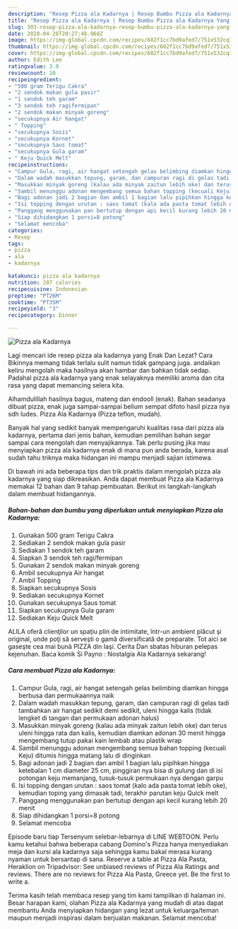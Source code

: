 ```yaml
---
description: "Resep Pizza ala Kadarnya | Resep Bumbu Pizza ala Kadarnya Yang Sedap"
title: "Resep Pizza ala Kadarnya | Resep Bumbu Pizza ala Kadarnya Yang Sedap"
slug: 303-resep-pizza-ala-kadarnya-resep-bumbu-pizza-ala-kadarnya-yang-sedap
date: 2020-04-26T20:27:48.968Z
image: https://img-global.cpcdn.com/recipes/682f1cc7bd9afed7/751x532cq70/pizza-ala-kadarnya-foto-resep-utama.jpg
thumbnail: https://img-global.cpcdn.com/recipes/682f1cc7bd9afed7/751x532cq70/pizza-ala-kadarnya-foto-resep-utama.jpg
cover: https://img-global.cpcdn.com/recipes/682f1cc7bd9afed7/751x532cq70/pizza-ala-kadarnya-foto-resep-utama.jpg
author: Edith Lee
ratingvalue: 3.9
reviewcount: 10
recipeingredient:
- "500 gram Terigu Cakra"
- "2 sendok makan gula pasir"
- "1 sendok teh garam"
- "3 sendok teh ragifermipan"
- "2 sendok makan minyak goreng"
- "secukupnya Air hangat"
- " Topping"
- "secukupnya Sosis"
- "secukupnya Kornet"
- "secukupnya Saus tomat"
- "secukupnya Gula garam"
- " Keju Quick Melt"
recipeinstructions:
- "Campur Gula, ragi, air hangat setengah gelas belimbing diamkan hingga berbusa dan permukaannya naik"
- "Dalam wadah masukkan tepung, garam, dan campuran ragi di gelas tadi tambahkan air hangat sedikit demi sedikit, uleni hingga kalis (tidak lengket di tangan dan permukaan adonan halus)"
- "Masukkan minyak goreng (kalau ada minyak zaitun lebih oke) dan terus uleni hingga rata dan kalis, kemudian diamkan adonan 30 menit hingga mengembang tutup pakai kain lembab atau plastik wrap"
- "Sambil menunggu adonan mengembang semua bahan topping (kecuali Keju) ditumis hingga matang lalu di dinginkan"
- "Bagi adonan jadi 2 bagian dan ambil 1 bagian lalu pipihkan hingga ketebalan 1 cm diameter 25 cm, pinggiran nya bisa di gulung dan di isi potongan keju memanjang, tusuk-tusuk permukaan nya dengan garpu"
- "Isi topping dengan urutan : saos tomat (kalo ada pasta tomat lebih oke), kemudian toping yang dimasak tadi, terakhir parutan keju Quick melt"
- "Panggang menggunakan pan bertutup dengan api kecil kurang lebih 20 menit"
- "Siap dihidangkan 1 porsi=8 potong"
- "Selamat mencoba"
categories:
- Resep
tags:
- pizza
- ala
- kadarnya

katakunci: pizza ala kadarnya 
nutrition: 207 calories
recipecuisine: Indonesian
preptime: "PT26M"
cooktime: "PT35M"
recipeyield: "3"
recipecategory: Dinner

---
```



![Pizza ala Kadarnya](https://img-global.cpcdn.com/recipes/682f1cc7bd9afed7/751x532cq70/pizza-ala-kadarnya-foto-resep-utama.jpg)

Lagi mencari ide resep pizza ala kadarnya yang Enak Dan Lezat? Cara Bikinnya memang tidak terlalu sulit namun tidak gampang juga. andaikan keliru mengolah maka hasilnya akan hambar dan bahkan tidak sedap. Padahal pizza ala kadarnya yang enak selayaknya memiliki aroma dan cita rasa yang dapat memancing selera kita.

Alhamdulillah hasilnya bagus, mateng dan endooll (enak). Bahan seadanya dibuat pizza, enak juga sampai-sampai belium sempat difoto hasil pizza nya sdh ludes. Pizza Ala Kadarnya (Pizza teflon, mudah).

Banyak hal yang sedikit banyak mempengaruhi kualitas rasa dari pizza ala kadarnya, pertama dari jenis bahan, kemudian pemilihan bahan segar sampai cara mengolah dan menyajikannya. Tak perlu pusing jika mau menyiapkan pizza ala kadarnya enak di mana pun anda berada, karena asal sudah tahu triknya maka hidangan ini mampu menjadi sajian istimewa.


Di bawah ini ada beberapa tips dan trik praktis dalam mengolah pizza ala kadarnya yang siap dikreasikan. Anda dapat membuat Pizza ala Kadarnya memakai 12 bahan dan 9 tahap pembuatan. Berikut ini langkah-langkah dalam membuat hidangannya.

<!--inarticleads1-->

##### Bahan-bahan dan bumbu yang diperlukan untuk menyiapkan Pizza ala Kadarnya:

1. Gunakan 500 gram Terigu Cakra
1. Sediakan 2 sendok makan gula pasir
1. Sediakan 1 sendok teh garam
1. Siapkan 3 sendok teh ragi/fermipan
1. Gunakan 2 sendok makan minyak goreng
1. Ambil secukupnya Air hangat
1. Ambil  Topping
1. Siapkan secukupnya Sosis
1. Sediakan secukupnya Kornet
1. Gunakan secukupnya Saus tomat
1. Siapkan secukupnya Gula garam
1. Sediakan  Keju Quick Melt


ALILA oferă clienţilor un spaţiu plin de intimitate, într-un ambient plăcut şi original, unde poţi să serveşti o gamă diversificată de preparate. Tot aici se gaseşte cea mai bună PIZZA din Iaşi. Cerita Dan sbatas hiburan pelepas kejenuhan. Baca komik Si Payno : Nostalgia Ala Kadarnya sekarang! 

<!--inarticleads2-->

##### Cara membuat Pizza ala Kadarnya:

1. Campur Gula, ragi, air hangat setengah gelas belimbing diamkan hingga berbusa dan permukaannya naik
1. Dalam wadah masukkan tepung, garam, dan campuran ragi di gelas tadi tambahkan air hangat sedikit demi sedikit, uleni hingga kalis (tidak lengket di tangan dan permukaan adonan halus)
1. Masukkan minyak goreng (kalau ada minyak zaitun lebih oke) dan terus uleni hingga rata dan kalis, kemudian diamkan adonan 30 menit hingga mengembang tutup pakai kain lembab atau plastik wrap
1. Sambil menunggu adonan mengembang semua bahan topping (kecuali Keju) ditumis hingga matang lalu di dinginkan
1. Bagi adonan jadi 2 bagian dan ambil 1 bagian lalu pipihkan hingga ketebalan 1 cm diameter 25 cm, pinggiran nya bisa di gulung dan di isi potongan keju memanjang, tusuk-tusuk permukaan nya dengan garpu
1. Isi topping dengan urutan : saos tomat (kalo ada pasta tomat lebih oke), kemudian toping yang dimasak tadi, terakhir parutan keju Quick melt
1. Panggang menggunakan pan bertutup dengan api kecil kurang lebih 20 menit
1. Siap dihidangkan 1 porsi=8 potong
1. Selamat mencoba


Episode baru tiap Tersenyum selebar-lebarnya di LINE WEBTOON. Perlu kamu ketahui bahwa beberapa cabang Domino&#39;s Pizza hanya menyediakan meja dan kursi ala kadarnya saja sehingga kamu bakal merasa kurang nyaman untuk bersantap di sana. Reserve a table at Pizza Ala Pasta, Heraklion on Tripadvisor: See unbiased reviews of Pizza Ala Ratings and reviews. There are no reviews for Pizza Ala Pasta, Greece yet. Be the first to write a. 

Terima kasih telah membaca resep yang tim kami tampilkan di halaman ini. Besar harapan kami, olahan Pizza ala Kadarnya yang mudah di atas dapat membantu Anda menyiapkan hidangan yang lezat untuk keluarga/teman maupun menjadi inspirasi dalam berjualan makanan. Selamat mencoba!

